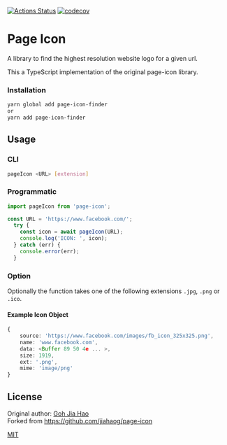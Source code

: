 [![Actions Status](https://github.com/UweStolz/page-icon/workflows/publish/badge.svg)](https://github.com/UweStolz/page-icon/actions)
[![codecov](https://codecov.io/gh/UweStolz/page-icon-finder/branch/release/graph/badge.svg)](https://codecov.io/gh/UweStolz/page-icon-finder/branch/release)


# Page Icon

A library to find the highest resolution website logo for a given url.

This a TypeScript implementation of the original page-icon library.

### Installation

```bash
yarn global add page-icon-finder
or
yarn add page-icon-finder
```

## Usage

### CLI

```bash
pageIcon <URL> [extension]
```

### Programmatic

```typescript
import pageIcon from 'page-icon';

const URL = 'https://www.facebook.com/';
  try {
    const icon = await pageIcon(URL);
    console.log('ICON: ', icon);
  } catch (err) {
    console.error(err);
  }
```

### Option

Optionally the function takes one of the following extensions `.jpg`, `.png` or `.ico`.

#### Example Icon Object

```typescript
{ 
    source: 'https://www.facebook.com/images/fb_icon_325x325.png',
    name: 'www.facebook.com',
    data: <Buffer 89 50 4e ... >,
    size: 1919,
    ext: '.png',
    mime: 'image/png' 
}
```

## License

Original author: [Goh Jia Hao](<https://github.com/jiahaog>
)  
Forked from <https://github.com/jiahaog/page-icon>

[MIT](LICENSE.md)
